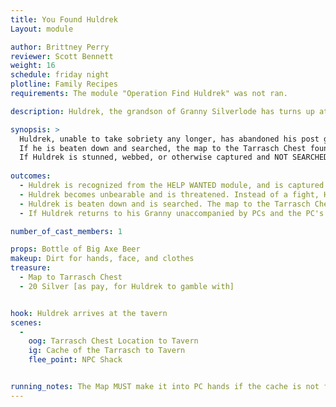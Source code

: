 ```yaml
---
title: You Found Huldrek
Layout: module

author: Brittney Perry
reviewer: Scott Bennett
weight: 16
schedule: friday night
plotline: Family Recipes
requirements: The module "Operation Find Huldrek" was not ran. 

description: Huldrek, the grandson of Granny Silverlode has turns up at the tavern being a rude, loud, and obnoxious drunk. Huldrek is not allowed in the tavern. 

synopsis: > 
  Huldrek, unable to take sobriety any longer, has abandoned his post guarding the Chest of the in the woods. He turns up in the tavern, unarmed, being a loud and disorderly drunk. He isn't mean or threatening, he is just looking for a few drinking buddies and a card game. Every so often, Huldrek drops hints as to his identity. Eventually, he will either: get recognized from the “Help Wanted” ad OR escalate his bragging, boasting, and thinly veiled insults to the point were he has to bribe his way out of being beaten. He will offer the map in his pocket to the PCs for allowing him to go home to his Granny.
  If he is beaten down and searched, the map to the Tarrasch Chest found in his pocket. He will either wake up and run or resurrect and return to his grandmother. 
  If Huldrek is stunned, webbed, or otherwise captured and NOT SEARCHED and returned to his Granny, Granny will insist on Huldrek “emptying out his pockets because you can't be trusted with coin!”, finds whatever coin is left, and will give the PCs the map to the Tarrasch Chest and make up the difference in the reward, if there is one.
  
outcomes: 
  - Huldrek is recognized from the HELP WANTED module, and is captured or convinced to go back to his Granny. Granny gives the map to the PCs upon collection of the reward.
  - Huldrek becomes unbearable and is threatened. Instead of a fight, Huldrek gives up the map to the Tarrasch Chest in exchange for allowing him leave to go back to his Granny.
  - Huldrek is beaten down and is searched. The map to the Tarrasch Chest is found in his pocket and/ or is left behind when he resurrects.
  - If Huldrek returns to his Granny unaccompanied by PCs and the PC's don't have the map before collection of the reward, Granny will give the PCs the map and the reward stating, eg. “He doesn't need directions to wherever this leads because he wasn't leaving the house for a month!”

number_of_cast_members: 1

props: Bottle of Big Axe Beer
makeup: Dirt for hands, face, and clothes
treasure: 
  - Map to Tarrasch Chest
  - 20 Silver [as pay, for Huldrek to gamble with]


hook: Huldrek arrives at the tavern 
scenes: 
  - 
    oog: Tarrasch Chest Location to Tavern	
    ig: Cache of the Tarrasch to Tavern
    flee_point: NPC Shack


running_notes: The Map MUST make it into PC hands if the cache is not found in OPERATION FIND HULDREK
---
```

